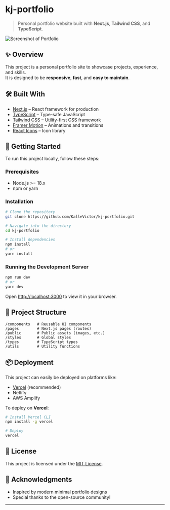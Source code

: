 
# kj-portfolio

> Personal portfolio website built with **Next.js**, **Tailwind CSS**, and **TypeScript**.

![Screenshot of Portfolio](your-screenshot-url-here) <!-- optional: you can add a screenshot if you want -->

## ✨ Overview

This project is a personal portfolio site to showcase projects, experience, and skills.  
It is designed to be **responsive**, **fast**, and **easy to maintain**.

## 🛠 Built With

- [Next.js](https://nextjs.org/) – React framework for production
- [TypeScript](https://www.typescriptlang.org/) – Type-safe JavaScript
- [Tailwind CSS](https://tailwindcss.com/) – Utility-first CSS framework
- [Framer Motion](https://www.framer.com/motion/) – Animations and transitions
- [React Icons](https://react-icons.github.io/react-icons/) – Icon library

## 🚀 Getting Started

To run this project locally, follow these steps:

### Prerequisites

- Node.js >= 18.x
- npm or yarn

### Installation

```bash
# Clone the repository
git clone https://github.com/KalleVictor/kj-portfolio.git

# Navigate into the directory
cd kj-portfolio

# Install dependencies
npm install
# or
yarn install
```

### Running the Development Server

```bash
npm run dev
# or
yarn dev
```

Open [http://localhost:3000](http://localhost:3000) to view it in your browser.

## 🧩 Project Structure

```
/components   # Reusable UI components
/pages        # Next.js pages (routes)
/public       # Public assets (images, etc.)
/styles       # Global styles
/types        # TypeScript types
/utils        # Utility functions
```

## 📦 Deployment

This project can easily be deployed on platforms like:

- [Vercel](https://vercel.com/) (recommended)
- Netlify
- AWS Amplify

To deploy on **Vercel**:

```bash
# Install Vercel CLI
npm install -g vercel

# Deploy
vercel
```

## 📄 License

This project is licensed under the [MIT License](LICENSE).

## 🙌 Acknowledgments

- Inspired by modern minimal portfolio designs
- Special thanks to the open-source community!

---
